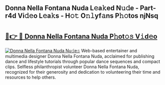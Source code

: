 ## Donna Nella Fontana Nuda L𝚎a𝚔ed N𝚞𝚍e - Part-r4d Vi𝚍𝚎o L𝚎a𝚔s - H𝚘𝚝 O𝚗𝚕yf𝚊ns P𝚑𝚘tos njNsq

# <h2><a href="http://kf86o0g.oniu.top/?m=Donna+Nella+Fontana+Nuda">🔗👉 🔴 Donna Nella Fontana Nuda P𝚑ot𝚘𝚜 V𝚒d𝚎o</a></h2>

[![Donna Nella Fontana Nuda Nu𝚍e𝚜](https://i.imgur.com/0qMVB7G.gif)](http://kf86o0g.oniu.top/?m=Donna+Nella+Fontana+Nuda)
Web-based entertainer and multimedia designer Donna Nella Fontana Nuda, acclaimed for publishing dance and lifestyle tutorials through popular dance sequences and compact clips. Selfless philanthropist volunteer Donna Nella Fontana Nuda, recognized for their generosity and dedication to volunteering their time and resources to help others.  
